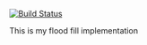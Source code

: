 [![Build Status](https://travis-ci.com/rstanchak/floodfill-cpp.svg?branch=master)](https://travis-ci.com/rstanchak/floodfill-cpp)

This is my flood fill implementation
